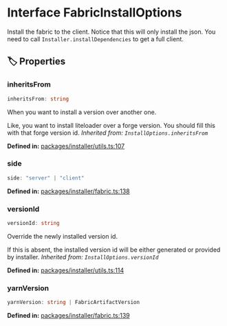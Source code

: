 # Interface FabricInstallOptions

Install the fabric to the client. Notice that this will only install the json.
You need to call ``Installer.installDependencies`` to get a full client.
## 🏷️ Properties

### inheritsFrom <Badge type="info" text="optional" />

```ts
inheritsFrom: string
```
When you want to install a version over another one.

Like, you want to install liteloader over a forge version.
You should fill this with that forge version id.
*Inherited from: `InstallOptions.inheritsFrom`*

<p style="font-size: 14px; color: var(--vp-c-text-2)">
<strong>Defined in:</strong> <a href="https://github.com/voxelum/minecraft-launcher-core-node/blob/master/packages/installer/utils.ts#L107" target="_blank" rel="noreferrer">packages/installer/utils.ts:107</a>
</p>


### side <Badge type="info" text="optional" />

```ts
side: "server" | "client"
```
<p style="font-size: 14px; color: var(--vp-c-text-2)">
<strong>Defined in:</strong> <a href="https://github.com/voxelum/minecraft-launcher-core-node/blob/master/packages/installer/fabric.ts#L138" target="_blank" rel="noreferrer">packages/installer/fabric.ts:138</a>
</p>


### versionId <Badge type="info" text="optional" />

```ts
versionId: string
```
Override the newly installed version id.

If this is absent, the installed version id will be either generated or provided by installer.
*Inherited from: `InstallOptions.versionId`*

<p style="font-size: 14px; color: var(--vp-c-text-2)">
<strong>Defined in:</strong> <a href="https://github.com/voxelum/minecraft-launcher-core-node/blob/master/packages/installer/utils.ts#L114" target="_blank" rel="noreferrer">packages/installer/utils.ts:114</a>
</p>


### yarnVersion <Badge type="info" text="optional" />

```ts
yarnVersion: string | FabricArtifactVersion
```
<p style="font-size: 14px; color: var(--vp-c-text-2)">
<strong>Defined in:</strong> <a href="https://github.com/voxelum/minecraft-launcher-core-node/blob/master/packages/installer/fabric.ts#L139" target="_blank" rel="noreferrer">packages/installer/fabric.ts:139</a>
</p>


